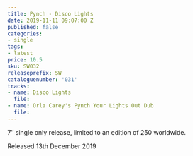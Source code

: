 ```yaml
---
title: Pynch - Disco Lights
date: 2019-11-11 09:07:00 Z
published: false
categories:
- single
tags:
- latest
price: 10.5
sku: SW032
releaseprefix: SW
cataloguenumber: '031'
tracks:
- name: Disco Lights
  file: 
- name: Orla Carey's Pynch Your Lights Out Dub
  file: 
---
```


7″ single only release, limited to an edition of 250 worldwide.

Released 13th December 2019